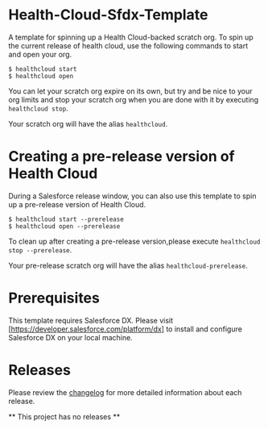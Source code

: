 # Health-Cloud-Sfdx-Template
A template for spinning up a Health Cloud-backed scratch org. To spin up the current release of health cloud, use the following commands to start and open your org.

```
$ healthcloud start
$ healthcloud open
```

You can let your scratch org expire on its own, but try and be nice to your org limits and stop your scratch org when you are done with it by executing `healthcloud stop`.

Your scratch org will have the alias `healthcloud`.

# Creating a pre-release version of Health Cloud
During a Salesforce release window, you can also use this template to spin up a pre-release version of Health Cloud.

```
$ healthcloud start --prerelease
$ healthcloud open --prerelease
```

To clean up after creating a pre-release version,please execute `healthcloud stop --prerelease`.

Your pre-release scratch org will have the alias `healthcloud-prerelease`.

# Prerequisites
This template requires Salesforce DX. Please visit [https://developer.salesforce.com/platform/dx] to install and configure Salesforce DX on your local machine.


# Releases
Please review the [changelog](CHANGELOG) for more detailed information about each release.

** This project has no releases **